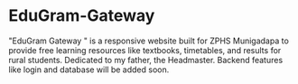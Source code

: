 # EduGram-Gateway
"EduGram Gateway " is a responsive website built for ZPHS Munigadapa to provide free learning resources like textbooks, timetables, and results for rural students. Dedicated to my father, the Headmaster. Backend features like login and database will be added soon. 

